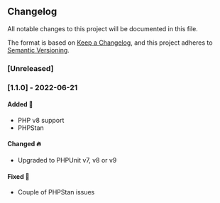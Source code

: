 ## Changelog
All notable changes to this project will be documented in this file.

The format is based on [Keep a Changelog](http://keepachangelog.com/en/1.0.0/),
and this project adheres to [Semantic Versioning](https://semver.org/spec/v2.0.0.html).

### [Unreleased]

### [1.1.0] - 2022-06-21

#### Added 🚀
- PHP v8 support
- PHPStan

#### Changed 🔥
- Upgraded to PHPUnit v7, v8 or v9

#### Fixed 🐫
- Couple of PHPStan issues
